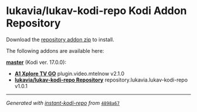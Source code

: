 # lukavia/lukav-kodi-repo Kodi Addon Repository

Download the [repository addon zip](master/datadir/repository.lukavia.lukav-kodi-repo/repository.lukavia.lukav-kodi-repo-1.0.1.zip) to install.

The following addons are available here:

[__master__](master/addons.xml) (Kodi ver. 17.0.0):

- [__A1 Xplore TV GO__](master/datadir/plugin.video.mtelnow/plugin.video.mtelnow-2.1.0.zip) plugin.video.mtelnow v2.1.0
- [__lukavia/lukav-kodi-repo Repository__](master/datadir/repository.lukavia.lukav-kodi-repo/repository.lukavia.lukav-kodi-repo-1.0.1.zip) repository.lukavia.lukav-kodi-repo v1.0.1

----
_Generated with [instant-kodi-repo](https://github.com/ping/instant-kodi-repo/) from_ [``4898a67``](https://github.com/lukavia/lukav-kodi-repo/commit/4898a6747f0155cdd7c058b46806cbef73d6d7ac)
